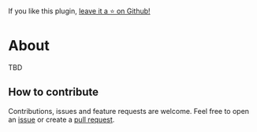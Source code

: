 ﻿If you like this plugin, [leave it a :star: on Github!](https://github.com/NickRimmer/insomnia-plugin-oa2-mate)

# About
TBD

## How to contribute

Contributions, issues and feature requests are welcome. Feel free to open
an [issue](https://github.com/NickRimmer/insomnia-plugin-oa2-mate/issues) or create
a [pull request](https://github.com/NickRimmer/insomnia-plugin-oa2-mate/pulls).